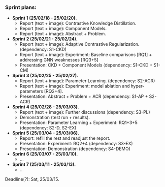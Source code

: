 ### Sprint plans:
- **Sprint 1 (25/02/18 - 25/02/20).**
  + Report (text + image): Contrastive Knowledge Distillation.
  + Report (text + image): Component Models.
  + Report (text + image): Abstract + Problem.
- **Sprint 2 (25/02/21 - 25/02/24).**
  + Report (text + image): Adaptive Contrastive Regularization. (dependency: S1-CKD)
  + Report (text + image): Experiment: Baseline comparisons \[RQ1\] + addressing GNN weaknesses \[RQ3+5\]
  + Presentation: CKD + Component Models (dependency: S1-CKD + S1-CM)
- **Sprint 3 (25/02/25 - 25/02/27).**
  + Report (text + image): Parameter Learning. (dependency: S2-ACR)
  + Report (text + image): Experiment: model ablation and hyper-parameters \[RQ2+4\].
  + Presentation: Abstract + Problem + ACR (dependency: S1-AP + S2-ACR)
- **Sprint 4 (25/02/28 - 25/03/03).**
  + Report (text + image): Further discussions (dependency: S3-PL)
  + Demonstration (test run + results).
  + Presentation: Parameter Learning + Experiment: RQ1+3+5 (dependency: S2-D, S2-EX)
- **Sprint 5 (25/03/04 - 25/03/06).**
  + Report: refill the rest and readjust the report.
  + Presentation: Experiment: RQ2+4 (dependency: S3-EX)
  + Presentation: Demonstration (dependency: S4-DEMO)
- **Sprint 6 (25/03/07 - 25/03/10).**
  + ...
- **Sprint 7 (25/03/11 - 25/03/13).**
  + ...
 
Deadline(?): Sat, 25/03/15.
